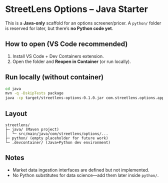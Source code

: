 # StreetLens Options – Java Starter

This is a **Java-only** scaffold for an options screener/pricer. A `python/` folder is reserved for later, but there’s **no Python code yet**.

## How to open (VS Code recommended)
1. Install VS Code + Dev Containers extension.
2. Open the folder and **Reopen in Container** (or run locally).

## Run locally (without container)
```bash
cd java
mvn -q -DskipTests package
java -cp target/streetlens-options-0.1.0.jar com.streetlens.options.app.Main
```

## Layout
```
streetlens/
├─ java/ (Maven project)
│  └─ src/main/java/com/streetlens/options/...
├─ python/ (empty placeholder for future work)
└─ .devcontainer/ (Java+Python dev environment)
```

## Notes
- Market data ingestion interfaces are defined but not implemented.
- No Python substitutes for data science—add them later inside `python/`.
